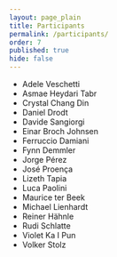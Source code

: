 ```yaml
---
layout: page_plain
title: Participants
permalink: /participants/
order: 7
published: true
hide: false
---
```


  - Adele Veschetti
  - Asmae Heydari Tabr
  - Crystal Chang Din
  - Daniel Drodt
  - Davide Sangiorgi
  - Einar Broch Johnsen
  - Ferruccio Damiani
  - Fynn Demmler
  - Jorge Pérez
  - José Proença
  - Lizeth Tapia
  - Luca Paolini
  - Maurice ter Beek 
  - Michael Lienhardt
  - Reiner Hähnle
  - Rudi Schlatte
  - Violet Ka I Pun
  - Volker Stolz


<!-- 
## Participants that are considering going
{: .secondHSp}

- Asmae Heydari Tabar
- Paola Giannini

 -->


